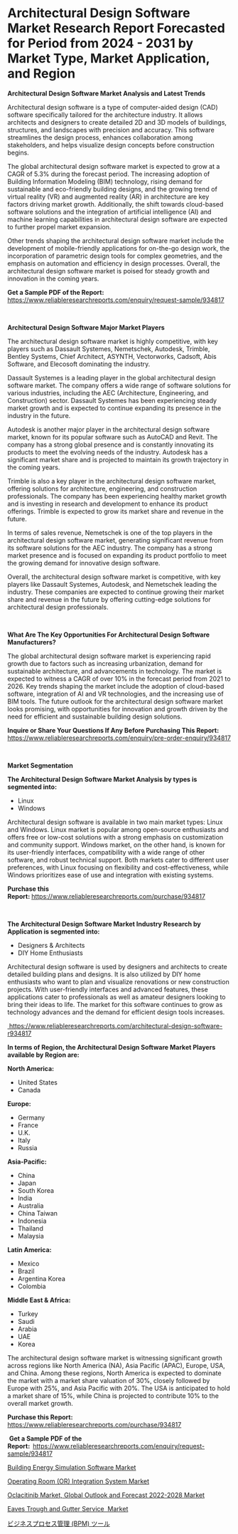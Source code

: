 <p><h1>Architectural Design Software Market Research Report Forecasted for Period from 2024 -  2031 by Market Type, Market Application, and Region</h1></p><p><strong>Architectural Design Software Market Analysis and Latest Trends</strong></p>
<p><p>Architectural design software is a type of computer-aided design (CAD) software specifically tailored for the architecture industry. It allows architects and designers to create detailed 2D and 3D models of buildings, structures, and landscapes with precision and accuracy. This software streamlines the design process, enhances collaboration among stakeholders, and helps visualize design concepts before construction begins.</p><p>The global architectural design software market is expected to grow at a CAGR of 5.3% during the forecast period. The increasing adoption of Building Information Modeling (BIM) technology, rising demand for sustainable and eco-friendly building designs, and the growing trend of virtual reality (VR) and augmented reality (AR) in architecture are key factors driving market growth. Additionally, the shift towards cloud-based software solutions and the integration of artificial intelligence (AI) and machine learning capabilities in architectural design software are expected to further propel market expansion.</p><p>Other trends shaping the architectural design software market include the development of mobile-friendly applications for on-the-go design work, the incorporation of parametric design tools for complex geometries, and the emphasis on automation and efficiency in design processes. Overall, the architectural design software market is poised for steady growth and innovation in the coming years.</p></p>
<p><strong>Get a Sample PDF of the Report:&nbsp;</strong> <a href="https://www.reliableresearchreports.com/enquiry/request-sample/934817">https://www.reliableresearchreports.com/enquiry/request-sample/934817</a></p>
<p>&nbsp;</p>
<p><strong>Architectural Design Software Major Market Players</strong></p>
<p><p>The architectural design software market is highly competitive, with key players such as Dassault Systemes, Nemetschek, Autodesk, Trimble, Bentley Systems, Chief Architect, ASYNTH, Vectorworks, Cadsoft, Abis Software, and Elecosoft dominating the industry.</p><p>Dassault Systemes is a leading player in the global architectural design software market. The company offers a wide range of software solutions for various industries, including the AEC (Architecture, Engineering, and Construction) sector. Dassault Systemes has been experiencing steady market growth and is expected to continue expanding its presence in the industry in the future.</p><p>Autodesk is another major player in the architectural design software market, known for its popular software such as AutoCAD and Revit. The company has a strong global presence and is constantly innovating its products to meet the evolving needs of the industry. Autodesk has a significant market share and is projected to maintain its growth trajectory in the coming years.</p><p>Trimble is also a key player in the architectural design software market, offering solutions for architecture, engineering, and construction professionals. The company has been experiencing healthy market growth and is investing in research and development to enhance its product offerings. Trimble is expected to grow its market share and revenue in the future.</p><p>In terms of sales revenue, Nemetschek is one of the top players in the architectural design software market, generating significant revenue from its software solutions for the AEC industry. The company has a strong market presence and is focused on expanding its product portfolio to meet the growing demand for innovative design software.</p><p>Overall, the architectural design software market is competitive, with key players like Dassault Systemes, Autodesk, and Nemetschek leading the industry. These companies are expected to continue growing their market share and revenue in the future by offering cutting-edge solutions for architectural design professionals.</p></p>
<p>&nbsp;</p>
<p><strong>What Are The Key Opportunities For Architectural Design Software Manufacturers?</strong></p>
<p><p>The global architectural design software market is experiencing rapid growth due to factors such as increasing urbanization, demand for sustainable architecture, and advancements in technology. The market is expected to witness a CAGR of over 10% in the forecast period from 2021 to 2026. Key trends shaping the market include the adoption of cloud-based software, integration of AI and VR technologies, and the increasing use of BIM tools. The future outlook for the architectural design software market looks promising, with opportunities for innovation and growth driven by the need for efficient and sustainable building design solutions.</p></p>
<p><strong>Inquire or Share Your Questions If Any Before Purchasing This Report:</strong> <a href="https://www.reliableresearchreports.com/enquiry/pre-order-enquiry/934817">https://www.reliableresearchreports.com/enquiry/pre-order-enquiry/934817</a></p>
<p>&nbsp;</p>
<p><strong>Market Segmentation</strong></p>
<p><strong>The Architectural Design Software Market Analysis by types is segmented into:</strong></p>
<p><ul><li>Linux</li><li>Windows</li></ul></p>
<p><p>Architectural design software is available in two main market types: Linux and Windows. Linux market is popular among open-source enthusiasts and offers free or low-cost solutions with a strong emphasis on customization and community support. Windows market, on the other hand, is known for its user-friendly interfaces, compatibility with a wide range of other software, and robust technical support. Both markets cater to different user preferences, with Linux focusing on flexibility and cost-effectiveness, while Windows prioritizes ease of use and integration with existing systems.</p></p>
<p><strong>Purchase this Report:&nbsp;</strong><a href="https://www.reliableresearchreports.com/purchase/934817">https://www.reliableresearchreports.com/purchase/934817</a></p>
<p>&nbsp;</p>
<p><strong>The Architectural Design Software Market Industry Research by Application is segmented into:</strong></p>
<p><ul><li>Designers & Architects</li><li>DIY Home Enthusiasts</li></ul></p>
<p><p>Architectural design software is used by designers and architects to create detailed building plans and designs. It is also utilized by DIY home enthusiasts who want to plan and visualize renovations or new construction projects. With user-friendly interfaces and advanced features, these applications cater to professionals as well as amateur designers looking to bring their ideas to life. The market for this software continues to grow as technology advances and the demand for efficient design tools increases.</p></p>
<p><a href="https://www.reliableresearchreports.com/architectural-design-software-r934817">&nbsp;https://www.reliableresearchreports.com/architectural-design-software-r934817</a></p>
<p><strong>In terms of Region, the Architectural Design Software Market Players available by Region are:</strong></p>
<p>
    <p> <strong> North America: </strong>
        <ul>
            <li>United States</li>
            <li>Canada</li>
        </ul>
        </p> 
    <p> <strong> Europe: </strong>
        <ul>
            <li>Germany</li>
            <li>France</li>
            <li>U.K.</li>
            <li>Italy</li>
            <li>Russia</li>
        </ul>
        </p> 
    <p> <strong> Asia-Pacific: </strong>
        <ul>
            <li>China</li>
            <li>Japan</li>
            <li>South Korea</li>
            <li>India</li>
            <li>Australia</li>
            <li>China Taiwan</li>
            <li>Indonesia</li>
            <li>Thailand</li>
            <li>Malaysia</li>
        </ul>
        </p> 
    <p> <strong> Latin America: </strong>
        <ul>
            <li>Mexico</li>
            <li>Brazil</li>
            <li>Argentina Korea</li>
            <li>Colombia</li>
        </ul>
        </p> 
    <p> <strong> Middle East & Africa: </strong>
        <ul>
            <li>Turkey</li>
            <li>Saudi</li>
            <li>Arabia</li>
            <li>UAE</li>
            <li>Korea</li>
        </ul>
    </p>
    </p>
<p><p>The architectural design software market is witnessing significant growth across regions like North America (NA), Asia Pacific (APAC), Europe, USA, and China. Among these regions, North America is expected to dominate the market with a market share valuation of 30%, closely followed by Europe with 25%, and Asia Pacific with 20%. The USA is anticipated to hold a market share of 15%, while China is projected to contribute 10% to the overall market growth.</p></p>
<p><strong>Purchase this Report: </strong><a href="https://www.reliableresearchreports.com/purchase/934817">https://www.reliableresearchreports.com/purchase/934817</a></p>
<p>&nbsp;<strong>Get a Sample PDF of the Report:&nbsp;&nbsp;</strong><a href="https://www.reliableresearchreports.com/enquiry/request-sample/934817">https://www.reliableresearchreports.com/enquiry/request-sample/934817</a></p>
<p><strong></strong></p>
<p><p><a href="https://medium.com/@zoe.lambert5754/insights-into-the-building-energy-simulation-software-market-market-players-market-size-0204f8c9a517">Building Energy Simulation Software Market</a></p><p><a href="https://github.com/Chiragrp22/Market-Research-Report-List-6/blob/main/operating-room-or-integration-system-market.md">Operating Room (OR) Integration System Market</a></p><p><a href="https://issuu.com/reportprime-2/docs/oclacitinib-market-global-outlook-a_655bc866dafe04">Oclacitinib Market, Global Outlook and Forecast 2022-2028 Market</a></p><p><a href="https://github.com/yazulaeha/Market-Research-Report-List-2/blob/main/eaves-trough-and-gutter-service-market.md">Eaves Trough and Gutter Service  Market</a></p><p><a href="https://medium.com/@uyjtuy6/%E3%83%93%E3%82%B8%E3%83%8D%E3%82%B9%E3%83%97%E3%83%AD%E3%82%BB%E3%82%B9%E7%AE%A1%E7%90%86-bpm-%E3%83%84%E3%83%BC%E3%83%AB%E5%B8%82%E5%A0%B4-%E5%B8%82%E5%A0%B4%E3%82%BB%E3%82%B0%E3%83%A1%E3%83%B3%E3%83%86%E3%83%BC%E3%82%B7%E3%83%A7%E3%83%B3-%E5%9C%B0%E7%90%86%E7%9A%84%E5%9C%B0%E5%9F%9F-2031%E5%B9%B4%E3%81%BE%E3%81%A7%E3%81%AE%E5%B8%82%E5%A0%B4%E4%BA%88%E6%B8%AC-c77ac5c1a9ad">ビジネスプロセス管理 (BPM) ツール</a></p></p>